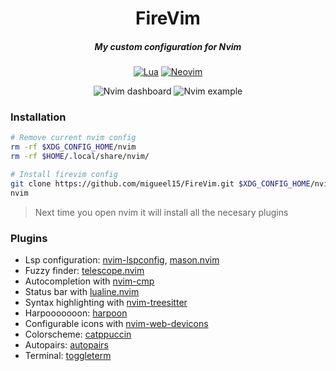 <div align="center">

# FireVim
##### My custom configuration for Nvim

[![Lua](https://img.shields.io/badge/Lua-blue.svg?style=for-the-badge&logo=lua)](http://www.lua.org)
[![Neovim](https://img.shields.io/badge/Neovim%200.8+-green.svg?style=for-the-badge&logo=neovim)](https://neovim.io)
  <div>
    <img alt="Nvim dashboard"  src="https://github.com/migueel15/FireVim/assets/57865265/6067f1fe-cb60-4d0c-b476-7b0882517f8d" />
    <img alt="Nvim example"  src="https://github.com/migueel15/FireVim/assets/57865265/8c8dccef-4638-492d-beee-a2eb04a5bfe0" />
  </div>
</div>

### Installation
```sh 
# Remove current nvim config
rm -rf $XDG_CONFIG_HOME/nvim
rm -rf $HOME/.local/share/nvim/

# Install firevim config
git clone https://github.com/migueel15/FireVim.git $XDG_CONFIG_HOME/nvim
nvim
```
>Next time you open nvim it will install all the necesary plugins

### Plugins
- Lsp configuration: [nvim-lspconfig](https://github.com/neovim/nvim-lspconfig), [mason.nvim](https://github.com/williamboman/mason.nvim)
- Fuzzy finder: [telescope.nvim](https://github.com/nvim-telescope/telescope.nvim)
- Autocompletion with [nvim-cmp](https://github.com/hrsh7th/nvim-cmp)
- Status bar with [lualine.nvim](https://github.com/nvim-lualine/lualine.nvim)
- Syntax highlighting with [nvim-treesitter](https://github.com/nvim-treesitter/nvim-treesitter)
- Harpooooooon: [harpoon](https://github.com/ThePrimeagen/harpoon/tree/harpoon2)
- Configurable icons with [nvim-web-devicons](https://github.com/kyazdani42/nvim-web-devicons)
- Colorscheme: [catppuccin](https://github.com/catppuccin/nvim)
- Autopairs: [autopairs](https://github.com/windwp/nvim-autopairs)
- Terminal: [toggleterm](https://github.com/akinsho/toggleterm.nvim)

